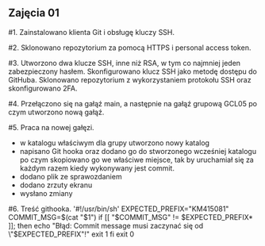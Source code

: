 ## Zajęcia 01

#1. Zainstalowano klienta Git i obsługę kluczy SSH.

#2. Sklonowano repozytorium za pomocą HTTPS i personal access token.

#3. Utworzono dwa klucze SSH, inne niż RSA, w tym co najmniej jeden zabezpieczony hasłem. Skonfigurowano klucz SSH jako metodę dostępu do GitHuba. Sklonowano repozytorium z wykorzystaniem protokołu SSH oraz skonfigurowano 2FA.

#4. Przełączono się na gałąź main, a następnie na gałąź grupową GCL05 po czym utworzono nową gałąź.

#5. Praca na nowej gałęzi.
- w katalogu właściwym dla grupy utworzono nowy katalog
- napisano Git hooka oraz dodano go do stworzonego wcześniej katalogu po czym skopiowano go we właściwe miejsce, tak by uruchamiał się za każdym razem kiedy wykonywany jest commit.
- dodano plik ze sprawozdaniem
- dodano zrzuty ekranu
- wysłano zmiany

#6. Treść githooka.
'#!/usr/bin/sh'
EXPECTED_PREFIX="KM415081"
COMMIT_MSG=$(cat "$1")
if [[ "$COMMIT_MSG" != $EXPECTED_PREFIX* ]]; then
    echo "Błąd: Commit message musi zaczynać się od \"$EXPECTED_PREFIX\"!"
    exit 1
fi
exit 0

